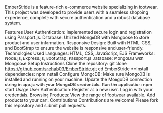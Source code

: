 EmberStride is a feature-rich e-commerce website specializing in footwear. This project was developed to provide users with a seamless shopping experience, complete with secure authentication and a robust database system.

Features
User Authentication: Implemented secure login and registration using Passport.js.
Database: Utilized MongoDB with Mongoose to store product and user information.
Responsive Design: Built with HTML, CSS, and BootStrap to ensure the website is responsive and user-friendly.
Technologies Used
Languages: HTML, CSS, JavaScript, EJS
Frameworks: Node.js, Express.js, BootStrap, Passport.js
Database: MongoDB with Mongoose
Setup Instructions
Clone the repository:
git clone https://github.com/snehab03/EmberStride.git
cd EmberStride
**Install dependencies:
npm install
Configure MongoDB:
Make sure MongoDB is installed and running on your machine.
Update the MongoDB connection string in app.js with your MongoDB credentials.
Run the application:
npm start
Usage
User Authentication:
Register as a new user.
Log in with your credentials.
Browsing Products:
View the range of footwear available.
Add products to your cart.
Contributions
Contributions are welcome! Please fork this repository and submit pull requests.
